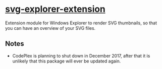 # [svg-explorer-extension](https://chocolatey.org/packages/svg-explorer-extension)

Extension module for Windows Explorer to render SVG thumbnails, so that you can have an overview of your SVG files.

## Notes
- CodePlex is planning to shut down in December 2017, after that it is unlikely that this package will ever be updated again.

